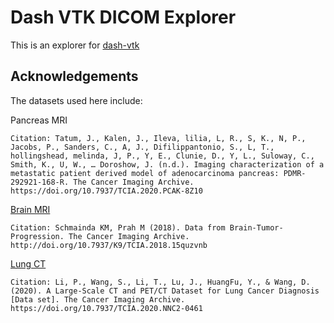 # Dash VTK DICOM Explorer

This is an explorer for [dash-vtk](https://github.com/plotly/dash-vtk)


## Acknowledgements

The datasets used here include:

Pancreas MRI
```
Citation: Tatum, J., Kalen, J., Ileva, lilia, L, R., S, K., N, P., Jacobs, P., Sanders, C., A, J., Difilippantonio, S., L, T., hollingshead, melinda, J, P., Y, E., Clunie, D., Y, L., Suloway, C., Smith, K., U, W., … Doroshow, J. (n.d.). Imaging characterization of a metastatic patient derived model of adenocarcinoma pancreas: PDMR-292921-168-R. The Cancer Imaging Archive. https://doi.org/10.7937/TCIA.2020.PCAK-8Z10
```

[Brain MRI](https://wiki.cancerimagingarchive.net/display/Public/Brain-Tumor-Progression)

```
Citation: Schmainda KM, Prah M (2018). Data from Brain-Tumor-Progression. The Cancer Imaging Archive. http://doi.org/10.7937/K9/TCIA.2018.15quzvnb 
```
    
[Lung CT](https://wiki.cancerimagingarchive.net/pages/viewpage.action?pageId=70224216#70224216bcab02c187174a288dbcbf95d26179e8)

```
Citation: Li, P., Wang, S., Li, T., Lu, J., HuangFu, Y., & Wang, D. (2020). A Large-Scale CT and PET/CT Dataset for Lung Cancer Diagnosis [Data set]. The Cancer Imaging Archive. https://doi.org/10.7937/TCIA.2020.NNC2-0461
```

